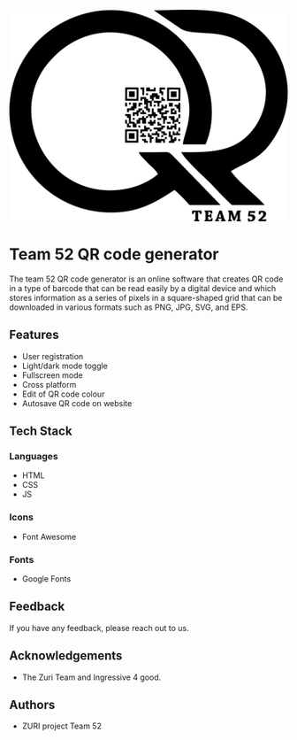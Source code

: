 ![Logo](logo\logo-black.png)
# Team 52 QR code generator

The team 52 QR code generator is an online software that creates QR code in a type of barcode that can be read easily by a digital device and which stores information as a series of pixels in a square-shaped grid that can be downloaded in various formats such as PNG, JPG, SVG, and EPS. 

## Features

- User registration 
- Light/dark mode toggle
- Fullscreen mode
- Cross platform
- Edit of QR code colour
- Autosave QR code on website

## Tech Stack

### Languages
- HTML
- CSS
- JS

### Icons
- Font Awesome

### Fonts
- Google Fonts

## Feedback

If you have any feedback, please reach out to us.

## Acknowledgements

 - The Zuri Team and Ingressive 4 good.

## Authors

- ZURI project Team 52

